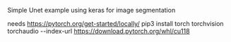 Simple Unet example using keras for image segmentation

needs 
https://pytorch.org/get-started/locally/
pip3 install torch torchvision torchaudio --index-url https://download.pytorch.org/whl/cu118

